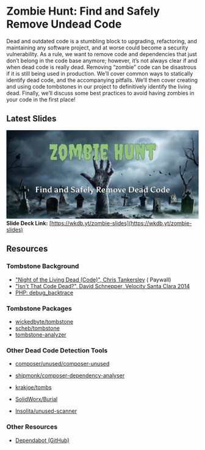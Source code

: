 # Zombie Hunt: Find and Safely Remove Undead Code

Dead and outdated code is a stumbling block to upgrading, refactoring, and maintaining any software project, and at
worse could become a security vulnerability. As a rule, we want to remove code and dependencies that just don’t belong
in the code base anymore; however, it’s not always clear if and when dead code is really dead. Removing “zombie” code
can be disastrous if it is still being used in production. We’ll cover common ways to statically identify dead code, and
the accompanying pitfalls. We’ll then cover creating and using code tombstones in our project to definitively identify
the living dead. Finally, we’ll discuss some best practices to avoid having zombies in your code in the first place!

## Latest Slides

[![Zombie Hunt: Find and Safely Remove Undead Code](slide_deck_cover.png)](https://wkdb.yt/zombie-slides)
**Slide Deck Link:** [https://wkdb.yt/zombie-slides](https://wkdb.yt/zombie-slides)

## Resources

### Tombstone Background

* ["Night of the Living Dead (Code)", Chris Tankersley](https://www.phparch.com/article/education-station-night-of-the-living-dead-code/) (
  Paywall)
* ["Isn't That Code Dead?", David Schnepper, Velocity Santa Clara 2014](https://www.youtube.com/watch?v=29UXzfQWOhQ)
* [PHP: debug_backtrace](https://www.php.net/manual/en/function.debug-backtrace.php)

### Tombstone Packages

* [wickedbyte/tombstone](https://github.com/wickedbyte/tombstone)
* [scheb/tombstone](https://github.com/scheb/tombstone)
* [tombstone-analyzer](https://github.com/scheb/tombstone-analyzer)

### Other Dead Code Detection Tools
* [composer/unused/composer-unused](https://github.com/composer-unused/composer-unused)
* [shipmonk/composer-dependency-analyser](https://github.com/shipmonk-rnd/composer-dependency-analyser)

* [krakjoe/tombs](https://github.com/krakjoe/tombs)
* [SolidWorx/Burial](https://github.com/SolidWorx/Burial)
* [Insolita/unused-scanner](https://github.com/Insolita/unused-scanner)


### Other Resources

* [Dependabot (GitHub)](https://dependabot.com)